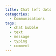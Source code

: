 ```yaml
---
title: Chat left dots
categories:
  - Communications
tags:
  - chat bubble
  - text
  - message
  - typing
  - comment
---
```

